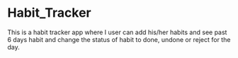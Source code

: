 # Habit_Tracker

This is a habit tracker app where I user can add his/her habits and see past 6 days habit and change the status of habit to done, undone or reject for the day.

